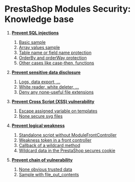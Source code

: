 # PrestaShop Modules Security: Knowledge base

1. **[Prevent SQL injections](/sql_injections/sql_injections.md)**
    1. [Basic sample](/sql_injections/sql_injections.md#basic-sample)
    2. [Array values sample](/sql_injections/sql_injections.md#array-values-sample)
    3. [Table name or field name protection](/sql_injections/sql_injections.md#table-name-or-field-name-protection)
    4. [OrderBy and orderWay protection](/sql_injections/sql_injections.md#orderby-and-orderway-protection)
    5. [Other cases like case-then, functions](/sql_injections/sql_injections.md#other-cases-like-casethen,-functions)

2. **[Prevent sensitive data disclosure]()**
    1. [Logs, data export, …]()
    2. [White reader, white deleter, …]()
    3. [Deny any none-useful file extensions]()

3. **[Prevent Cross Script (XSS) vulnerability]()**
    1. [Escape assigned variable on templates]()
    2. [None secure svg files]()

4. **[Prevent logical weakness]()**
    1. [Standalone script without ModuleFrontController]()
    2. [Weakness token in a front controller]()
    3. [Callback of a wildcard method]()
    4. [Wildcard data in the PrestaShop secures cookie]()

5. **[Prevent chain of vulnerability]()**
    1. [None obvious trusted data]()
    2. [Sample with file_put_contents]()
